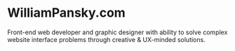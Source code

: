 # WilliamPansky.com

Front-end web developer and graphic designer with ability to solve complex website interface problems through creative & UX-minded solutions.
